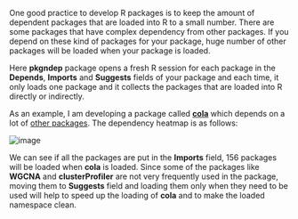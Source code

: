 One good practice to develop R packages is to keep the amount of dependent packages
that are loaded into R to a small number. There are some packages
that have complex dependency from other packages. If you depend on these kind of packages
for your package, huge number of other packages will be loaded when your package is loaded.

Here **pkgndep** package opens a fresh R session for each package in the **Depends**, **Imports** and **Suggests** fields of your package and each time, it only loads one package and it 
collects the packages that are loaded into R directly or indirectly.

As an example, I am developing a package called [**cola**](https://jokergoo.github.com/cola) which depends on a lot
of [other packages](https://github.com/jokergoo/cola/blob/6d5f5a7737fd273c36ff50f35a60bf2b671ed84d/DESCRIPTION). The dependency heatmap is as follows:

![image](https://user-images.githubusercontent.com/449218/57465887-cf8c4400-727f-11e9-96c2-f9eea72a2dad.png)

We can see if all the packages are put in the **Imports** field, 156 packages will be loaded when **cola** is loaded. Since some of the packages like **WGCNA** and **clusterProfiler** are not very frequently used in the package, moving them to **Suggests** field and loading them only when they need to be used will help to speed up the loading of **cola** and to make the loaded namespace clean.

